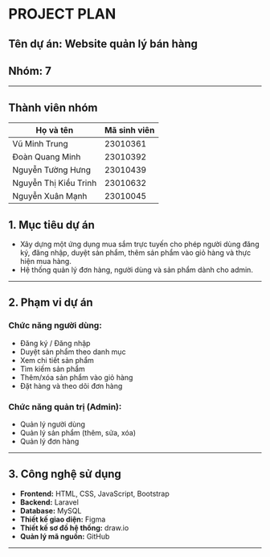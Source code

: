 # PROJECT PLAN
## Tên dự án: Website quản lý bán hàng
## Nhóm: 7

---

## Thành viên nhóm
|       Họ và tên       |   Mã sinh viên  |
|-----------------------|-----------------|
| Vũ Minh Trung         |     23010361    | 
| Đoàn Quang Minh       |     23010392    |
| Nguyễn Tường Hưng     |     23010439    |
| Nguyễn Thị Kiều Trinh |     23010632    |
| Nguyễn Xuân Mạnh      |     23010045    |


## 1. Mục tiêu dự án
- Xây dựng một ứng dụng mua sắm trực tuyến cho phép người dùng đăng ký, đăng nhập, duyệt sản phẩm, thêm sản phẩm vào giỏ hàng và thực hiện mua hàng.
- Hệ thống quản lý đơn hàng, người dùng và sản phẩm dành cho admin.

---

## 2. Phạm vi dự án
### Chức năng người dùng:
- Đăng ký / Đăng nhập 
- Duyệt sản phẩm theo danh mục
- Xem chi tiết sản phẩm
- Tìm kiếm sản phẩm
- Thêm/xóa sản phẩm vào giỏ hàng
- Đặt hàng và theo dõi đơn hàng

### Chức năng quản trị (Admin):
- Quản lý người dùng
- Quản lý sản phẩm (thêm, sửa, xóa)
- Quản lý đơn hàng

---
## 3. Công nghệ sử dụng
- **Frontend:** HTML, CSS, JavaScript, Bootstrap 
- **Backend:** Laravel
- **Database:** MySQL
- **Thiết kế giao diện:** Figma
- **Thiết kế sơ đồ hệ thống:** draw.io
- **Quản lý mã nguồn:** GitHub

---
